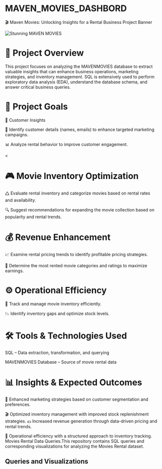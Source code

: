 # MAVEN_MOVIES_DASHBORD

🎬 Maven Movies: Unlocking Insights for a Rental Business
Project Banner 

![Stunning MAVEN MOVIES](https://www.pngitem.com/pimgs/m/187-1876430_conceito-de-cinema-hd-png-download.png)

<H1>📌 Project Overview</H1> 

This project focuses on analyzing the MAVENMOVIES database to extract valuable insights that can enhance business operations, marketing strategies, and inventory management.
SQL is extensively used to perform exploratory data analysis (EDA), understand the database schema, and answer critical business queries.

<H1>🎯 Project Goals</H1>

<H>🛒 Customer Insights </H>

📌 Identify customer details (names, emails) to enhance targeted marketing campaigns.

📊 Analyze rental behavior to improve customer engagement.

<<H1>🎮 Movie Inventory Optimization</H1>
🛆 Evaluate rental inventory and categorize movies based on rental rates and availability.

🔍 Suggest recommendations for expanding the movie collection based on popularity and rental trends.

<H1>💰 Revenue Enhancement</H1>
📈 Examine rental pricing trends to identify profitable pricing strategies.

🎥 Determine the most rented movie categories and ratings to maximize earnings.

<H1>⚙️ Operational Efficiency</H1>
📌 Track and manage movie inventory efficiently.

📉 Identify inventory gaps and optimize stock levels.

<H1>🛠️ Tools & Technologies Used</H1>
SQL – Data extraction, transformation, and querying

MAVENMOVIES Database – Source of movie rental data

<H1>📊 Insights & Expected Outcomes</H1>
📢 Enhanced marketing strategies based on customer segmentation and preferences.

🎬 Optimized inventory management with improved stock replenishment strategies.
💵 Increased revenue generation through data-driven pricing and rental trends.


📌 Operational efficiency with a structured approach to inventory tracking.
Movies Rental Data Queries.This repository contains SQL queries and corresponding visualizations for analyzing the Movies Rental dataset.

<H2>Queries and Visualizations</H2>
